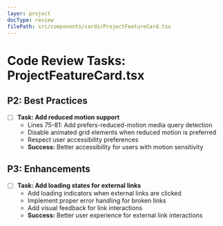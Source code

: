 ```yaml
---
layer: project
docType: review
filePath: src/components/cards/ProjectFeatureCard.tsx
---
```


# Code Review Tasks: ProjectFeatureCard.tsx

## P2: Best Practices
- [ ] **Task: Add reduced motion support**
  - Lines 75-81: Add prefers-reduced-motion media query detection
  - Disable animated grid elements when reduced motion is preferred
  - Respect user accessibility preferences
  - **Success:** Better accessibility for users with motion sensitivity

## P3: Enhancements
- [ ] **Task: Add loading states for external links**
  - Add loading indicators when external links are clicked
  - Implement proper error handling for broken links
  - Add visual feedback for link interactions
  - **Success:** Better user experience for external link interactions 